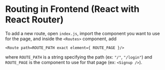 # Routing in Frontend (React with React Router)

To add a new route, open `index.js`, import the component you want to use for the page, and inside the `<Routes>` component, add 
```
<Route path=ROUTE_PATH exact element={ ROUTE_PAGE }/>
```
where `ROUTE_PATH` is a string specifying the path (ex: `"/"`, `"/login"`) and `ROUTE_PAGE` is the component to use for that page (ex: `<Signup />`).
